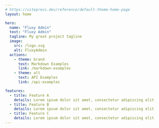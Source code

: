 ```yaml
---
# https://vitepress.dev/reference/default-theme-home-page
layout: home

hero:
  name: "Fluxy Admin"
  text: "Fluxy Admin"
  tagline: My great project tagline
  image:
    src: /logo.svg
    alt: FluxyAdmin
  actions:
    - theme: brand
      text: Markdown Examples
      link: /markdown-examples
    - theme: alt
      text: API Examples
      link: /api-examples

features:
  - title: Feature A
    details: Lorem ipsum dolor sit amet, consectetur adipiscing elit
  - title: Feature B
    details: Lorem ipsum dolor sit amet, consectetur adipiscing elit
  - title: Feature C
    details: Lorem ipsum dolor sit amet, consectetur adipiscing elit
---
```


<style>

:root {
  --vp-home-hero-name-color: transparent;
  --vp-home-hero-name-background: -webkit-linear-gradient(120deg, #466ea3 30%, #1b7ea4);

  --vp-home-hero-image-background-image: linear-gradient(-45deg, #466ea3 30%, #1b7ea4 50%);
  --vp-home-hero-image-filter: blur(44px);
}

@media (min-width: 640px) {
  :root {
    --vp-home-hero-image-filter: blur(56px);
  }
}

@media (min-width: 960px) {
  :root {
    --vp-home-hero-image-filter: blur(68px);
  }
}
</style>
